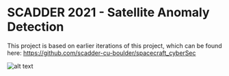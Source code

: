 # SCADDER 2021 - Satellite Anomaly Detection

This project is based on earlier iterations of this project, which can be found here: https://github.com/scadder-cu-boulder/spacecraft_cyberSec

![alt text](https://github.com/scadder2021/satellite_cybersec/blob/main/FBD_2021.png?raw=true)
